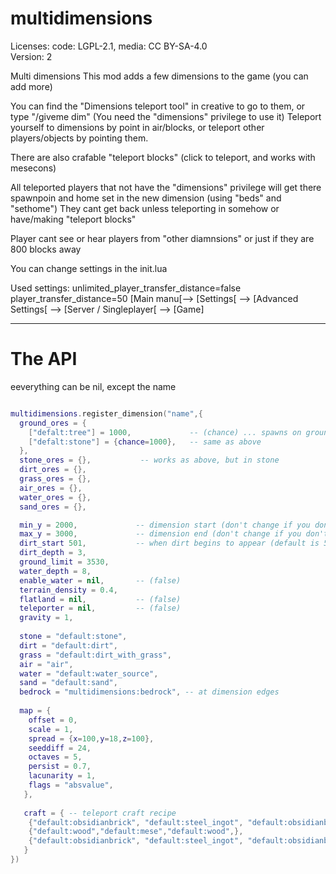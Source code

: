 # multidimensions
Licenses: code: LGPL-2.1, media: CC BY-SA-4.0  
Version: 2 

Multi dimensions
This mod adds a few dimensions to the game (you can add more)

You can find the "Dimensions teleport tool" in creative to go to them, or type "/giveme dim"
(You need the "dimensions" privilege to use it)
Teleport yourself to dimensions by point in air/blocks, or teleport other players/objects by pointing them.

There are also crafable "teleport blocks" (click to teleport, and works with mesecons)

All teleported players that not have the "dimensions" privilege will get there spawnpoin and home set in the new dimension (using "beds" and "sethome")
They cant get back unless teleporting in somehow or have/making "teleport blocks"

Player cant see or hear players from "other diamnsions" or just if they are 800 blocks away

You can change settings in the init.lua

Used settings:
unlimited_player_transfer_distance=false
player_transfer_distance=50
[Main manu[--> [Settings[ --> [Advanced Settings[ --> [Server / Singleplayer[ --> [Game]


---
# The API

eeverything can be nil, except the name
```lua

multidimensions.register_dimension("name",{
  ground_ores = {
    ["defalt:tree"] = 1000,             -- (chance) ... spawns on ground, used by trees, grass, flowers...
    ["defalt:stone"] = {chance=1000}, 	-- same as above
  },
  stone_ores = {},     	     -- works as above, but in stone
  dirt_ores = {},
  grass_ores = {},
  air_ores = {},
  water_ores = {},
  sand_ores = {},

  min_y = 2000,             -- dimension start (don't change if you don't know what you're doing)
  max_y = 3000,             -- dimension end (don't change if you don't know what you're doing)
  dirt_start 501,           -- when dirt begins to appear (default is 501)
  dirt_depth = 3,
  ground_limit = 3530,
  water_depth = 8,
  enable_water = nil,       -- (false)
  terrain_density = 0.4,
  flatland = nil,           -- (false)
  teleporter = nil,         -- (false)
  gravity = 1,
  
  stone = "default:stone",
  dirt = "default:dirt",
  grass = "default:dirt_with_grass",
  air = "air",
  water = "default:water_source",
  sand = "default:sand",
  bedrock = "multidimensions:bedrock", -- at dimension edges
  
  map = {
    offset = 0,
    scale = 1,
    spread = {x=100,y=18,z=100},
    seeddiff = 24,
    octaves = 5,
    persist = 0.7,
    lacunarity = 1,
    flags = "absvalue",
   },
   
   craft = { -- teleport craft recipe
	{"default:obsidianbrick", "default:steel_ingot", "default:obsidianbrick"},
	{"default:wood","default:mese","default:wood",},
	{"default:obsidianbrick", "default:steel_ingot", "default:obsidianbrick"},
   }
})
```
